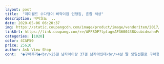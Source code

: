 ```yaml
---
layout: post 
title:  "미미월드 수다쟁이 삐약이집 인형집, 혼합 색상" 
description: 미미월드  ..
date: 2020-05-06 06:20:37 
img: https://static.coupangcdn.com/image/product/image/vendoritem/2017/01/16/3000068505/dc5abbdb-204b-48ab-a001-4c4215ef7327.jpg 
linkUrl: https://link.coupang.com/re/AFFSDP?lptag=AF3600438&subid=ahnPublicAsk&pageKey=91514329&itemId=284717648&vendorItemId=3698396595&traceid=V0-113-9505c886859dc0e7 
categories: [1020] 
color: 4CAF50 
price: 25610 
author: Ask View Shop 
cont:  "●구매후기●<br/>25갤 남자아이랑 37갤 남자아인데<br/>4살 딸 생일선물로 구매했어요<br/>5월4일 구매했는데<br/>■■■■■■■■■본체에 넣을 AA건전지 3개는 필요하다니 미리 준비해두시면<br/>개월수25갤 남아인데<br/>검색하다 보다보다 이 장난감을 알게되었네요<br/>구성은,생각보단 뭐가없지만<br/>구성품이<br/>구성품이 약간 단순한 느낌이 있긴해요<br/>귀엽더라구요<br/>너무귀엽더군요ㅋㅋㅋ<br/>동물 좋아하는 아이들은 더좋아할것같아요.<br/><br/>동물좋아하는 애들이람 왠만함 다좋아할것같아요.<br/><br/>동생이 소리잘난다고 하네요.<br/><br/>동영상을 보내줘서 보니 병아리도 삐약삐약 거리던데<br/>두개 주문해서<br/>딸이 너무 좋아해줘서 대만족입니다<br/>바로 사용할수있을듯요<br/>바로 조카네로 보내줬는데<br/>밥계속 먹음 또 그에맞게 소리가나고 ㅋ<br/>변기물소리도나고 웃기네요 ㅋㅋ<br/>변기소리등 소리날때 쓰이는 가봐요 ㅋ<br/>병아리 건전지는 내장되어있어서.<br/> 필요없었는데<br/>병아리 머리핀.<br/>그리고 빝이있는데 ㅋ<br/>병아리 하나로 애들은 좋아하는것같아요.<br/><br/>본체에는 병아리가 밥을먹을때 소리가나고<br/>비닐에 포장되어 배송되었네요~<br/>삐약삐약 거리는게 디게 귀여워요<br/>삐약삐약 소리도 듣기싫은소리가 아니라 귀엽네요<br/>새로운 장난감이 있어도 진득히 가지고노는 성격이 아닌데 요건 물건이네요 잘때도 안고자고 응가할때도 데리고가고 모든걸 삐약이와 함께하고있어요ㅎㅎ그덕에 삐약이가 꼬질해졌네요ㅎㅎ<br/>선물인데 박스포장이었음.<br/>.<br/>하는 조금의 아쉬움이있긴한데<br/>손에 꼭쥐고 이리저리 살펴보는 모습이 귀엽고<br/>손에올려노으며는 소리나고<br/>솔직히 매우 걱정을했는데<br/>실제 병아린줄알고<br/>안전하게 배송되서 만족해요.<br/><br/>어린이날 선물로 조카들 주려고 구입했어요.<br/><br/>어린이날 조카선물로 구입했어요.<br/><br/>어린이날5일에 딱배송되고<br/>여하튼<br/>왠만한 장난감들은 잘모르겠고 ㅋ<br/>일단 좋아한답니다.<br/><br/>장난감이 단순한듯 하지만 4살아기에겐 딱이네요<br/>조카들이<br/>조카들이 동물을 좋아해서 .<br/><br/>조카들이 좋아한다니 뿌듯해요<br/>조카사자보니 빝을 칫솔이라고 병아리 치카치카도 시켜주고 ㅋㅋ<br/>진짜 병아리인줄 안데요<br/>진짜 쿠팡은ㅋㅋ너무 좋은듯합니다.<br/><br/>진짜병아리마냥 손에 조심스레 올리고 귀여워요<br/>하나더구매했어요 선물하려구요 많이파세요^^<br/>후기보고 소리나 이런불량글이 많이보여서<br/>" 
---
```

